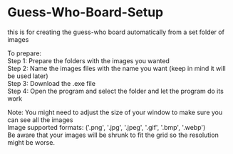 # Guess-Who-Board-Setup  
this is for creating the guess-who board automatically from a set folder of images

To prepare:  
Step 1: Prepare the folders with the images you wanted  
Step 2: Name the images files with the name you want (keep in mind it will be used later)  
Step 3: Download the .exe file  
Step 4: Open the program and select the folder and let the program do its work  

Note: You might need to adjust the size of your window to make sure you can see all the images  
      Image supported formats: ('.png', '.jpg', '.jpeg', '.gif', '.bmp', '.webp')  
      Be aware that your images will be shrunk to fit the grid so the resolution might be worse.
      

